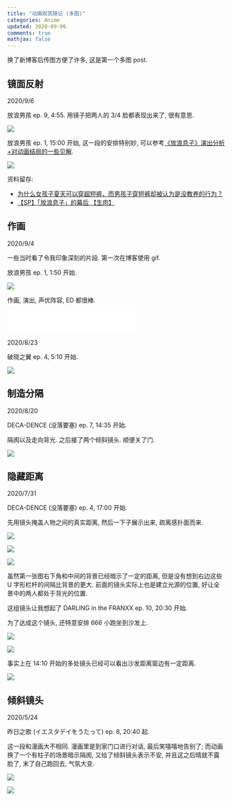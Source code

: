 ```yaml
---
title: "动画观赏随记 (多图)"
categories: Anime
updated: 2020-09-06
comments: true
mathjax: false
---
```


换了新博客后传图方便了许多, 这是第一个多图 post.

<!-- more -->

## 镜面反射

2020/9/6

放浪男孩 ep. 9, 4:55. 用镜子把两人的 3/4 脸都表现出来了, 很有意思.

![](https://shiina18.github.io/assets/posts/images/20200906192743983_26343.png)

放浪男孩 ep. 1, 15:00 开始, 这一段的安排特别妙, 可以参考[《放浪息子》演出分析+对动画结局的一些见解](https://bbs.saraba1st.com/2b/forum.php?mod=viewthread&tid=1124135&ordertype=2).

![](https://shiina18.github.io/assets/posts/images/20200906192629940_28275.png)

资料留存: 

- [为什么女孩子夏天可以穿超短裤，而男孩子穿短裤却被认为是没教养的行为？](https://www.zhihu.com/question/42005107/answer/93451621)
- [【SP】「放浪息子」的幕后 【生肉】](https://www.bilibili.com/video/BV12s41197j9?from=search&seid=7889258492001650423)


## 作画

2020/9/4

一些当时看了令我印象深刻的片段. 第一次在博客使用 gif. 

放浪男孩 ep. 1, 1:50 开始. 

![](https://shiina18.github.io/assets/posts/images/20200904211203938_7446.gif)

作画, 演出, 声优阵容, ED 都很棒.

<iframe frameborder="no" border="0" marginwidth="0" marginheight="0" width=298 height=52 src="//music.163.com/outchain/player?type=2&id=4923752&auto=0&height=32"></iframe>

2020/8/23

破晓之翼 ep. 4, 5:10 开始.

![](https://shiina18.github.io/assets/posts/images/20200904212925435_475.gif)

## 制造分隔

2020/8/20

DECA-DENCE (没落要塞) ep. 7, 14:35 开始.

隔阂以及走向背光. 之后接了两个倾斜镜头. 顺便关了门.

![](https://shiina18.github.io/assets/posts/images/20200820194955162_2622.png)

## 隐藏距离

2020/7/31

DECA-DENCE (没落要塞) ep. 4, 17:00 开始.

先用镜头掩盖人物之间的真实距离, 然后一下子展示出来, 疏离感扑面而来.

![](https://shiina18.github.io/assets/posts/images/20200731200951696_11670.png)

![](https://shiina18.github.io/assets/posts/images/20200731201029134_20794.png)

![](https://shiina18.github.io/assets/posts/images/20200731201108948_26069.png)

虽然第一张图右下角和中间的背景已经暗示了一定的距离, 但是没有想到右边这些 U 字形栏杆的间隔比背景的更大. 前面的镜头实际上也是建立光源的位置, 好让全景中的两人都处于背光的位置.

这组镜头让我想起了 DARLING in the FRANXX ep. 10, 20:30 开始.

为了达成这个镜头, 还特意安排 666 小跑坐到沙发上.

![](https://shiina18.github.io/assets/posts/images/20200815164055752_25925.png)

![](https://shiina18.github.io/assets/posts/images/20200815164150321_12372.png)

事实上在 14:10 开始的多处镜头已经可以看出沙发距离窗边有一定距离.

![](https://shiina18.github.io/assets/posts/images/20200731213116289_9794.png)

## 倾斜镜头

2020/5/24

昨日之歌 (イエスタデイをうたって) ep. 8, 20:40 起.

这一段和漫画大不相同. 漫画里是到家门口进行对话, 最后笑嘻嘻地告别了; 而动画换了一个有柱子的场景暗示隔阂, 又给了倾斜镜头表示不安, 并且这之后晴就不露脸了, 末了自己跑回去, 气氛大变.

![](https://shiina18.github.io/assets/posts/images/20200731214757550_14363.png)

![](https://shiina18.github.io/assets/posts/images/20200731215053353_9427.png)